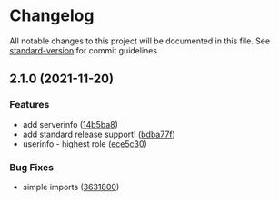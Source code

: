 # Changelog

All notable changes to this project will be documented in this file. See [standard-version](https://github.com/conventional-changelog/standard-version) for commit guidelines.

## 2.1.0 (2021-11-20)


### Features

* add serverinfo ([14b5ba8](https://github.com/dobrodev/Dobro-v2/commit/14b5ba81588f3e59d4b0987eaef844b7562ab2ae))
* add standard release support! ([bdba77f](https://github.com/dobrodev/Dobro-v2/commit/bdba77f7e124d168fa3db6115d45d0cc25ec26c2))
* userinfo - highest role ([ece5c30](https://github.com/dobrodev/Dobro-v2/commit/ece5c30392aa7e3ec990f898c2ac7dc7e6aa4ff1))


### Bug Fixes

* simple imports ([3631800](https://github.com/dobrodev/Dobro-v2/commit/3631800b32c5f0d14b2ebad9ff6ca80f61ce8e96))
